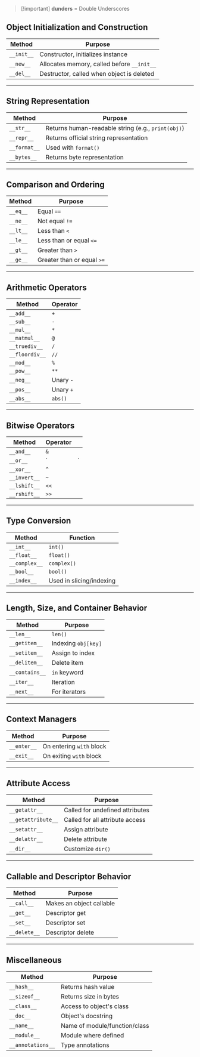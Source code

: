 
>[!important] **dunders** = Double Underscores

##  Object Initialization and Construction

| Method     | Purpose                                    |
| ---------- | ------------------------------------------ |
| `__init__` | Constructor, initializes instance          |
| `__new__`  | Allocates memory, called before `__init__` |
| `__del__`  | Destructor, called when object is deleted  |

---

##  String Representation

| Method       | Purpose                                            |
| ------------ | -------------------------------------------------- |
| `__str__`    | Returns human-readable string (e.g., `print(obj)`) |
| `__repr__`   | Returns official string representation             |
| `__format__` | Used with `format()`                               |
| `__bytes__`  | Returns byte representation                        |

---

##  Comparison and Ordering

| Method   | Purpose                    |
| -------- | -------------------------- |
| `__eq__` | Equal `==`                 |
| `__ne__` | Not equal `!=`             |
| `__lt__` | Less than `<`              |
| `__le__` | Less than or equal `<=`    |
| `__gt__` | Greater than `>`           |
| `__ge__` | Greater than or equal `>=` |

---

##  Arithmetic Operators

| Method         | Operator  |
| -------------- | --------- |
| `__add__`      | `+`       |
| `__sub__`      | `-`       |
| `__mul__`      | `*`       |
| `__matmul__`   | `@`       |
| `__truediv__`  | `/`       |
| `__floordiv__` | `//`      |
| `__mod__`      | `%`       |
| `__pow__`      | `**`      |
| `__neg__`      | Unary `-` |
| `__pos__`      | Unary `+` |
| `__abs__`      | `abs()`   |

---

##  Bitwise Operators

| Method       | Operator |    |
| ------------ | -------- | -- |
| `__and__`    | `&`      |    |
| `__or__`     | \`       | \` |
| `__xor__`    | `^`      |    |
| `__invert__` | `~`      |    |
| `__lshift__` | `<<`     |    |
| `__rshift__` | `>>`     |    |

---

##  Type Conversion

| Method        | Function                 |
| ------------- | ------------------------ |
| `__int__`     | `int()`                  |
| `__float__`   | `float()`                |
| `__complex__` | `complex()`              |
| `__bool__`    | `bool()`                 |
| `__index__`   | Used in slicing/indexing |

---

##  Length, Size, and Container Behavior

| Method         | Purpose             |
| -------------- | ------------------- |
| `__len__`      | `len()`             |
| `__getitem__`  | Indexing `obj[key]` |
| `__setitem__`  | Assign to index     |
| `__delitem__`  | Delete item         |
| `__contains__` | `in` keyword        |
| `__iter__`     | Iteration           |
| `__next__`     | For iterators       |

---

##  Context Managers

| Method      | Purpose                  |
| ----------- | ------------------------ |
| `__enter__` | On entering `with` block |
| `__exit__`  | On exiting `with` block  |

---

##  Attribute Access

| Method             | Purpose                         |
| ------------------ | ------------------------------- |
| `__getattr__`      | Called for undefined attributes |
| `__getattribute__` | Called for all attribute access |
| `__setattr__`      | Assign attribute                |
| `__delattr__`      | Delete attribute                |
| `__dir__`          | Customize `dir()`               |

---

##  Callable and Descriptor Behavior

| Method       | Purpose                  |
| ------------ | ------------------------ |
| `__call__`   | Makes an object callable |
| `__get__`    | Descriptor get           |
| `__set__`    | Descriptor set           |
| `__delete__` | Descriptor delete        |

---

##  Miscellaneous

| Method            | Purpose                       |
| ----------------- | ----------------------------- |
| `__hash__`        | Returns hash value            |
| `__sizeof__`      | Returns size in bytes         |
| `__class__`       | Access to object's class      |
| `__doc__`         | Object's docstring            |
| `__name__`        | Name of module/function/class |
| `__module__`      | Module where defined          |
| `__annotations__` | Type annotations              |

